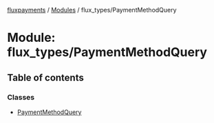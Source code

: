 [fluxpayments](../README.md) / [Modules](../modules.md) / flux\_types/PaymentMethodQuery

# Module: flux\_types/PaymentMethodQuery

## Table of contents

### Classes

- [PaymentMethodQuery](../classes/flux_types_PaymentMethodQuery.PaymentMethodQuery.md)
